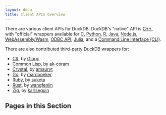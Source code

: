 ```yaml
---
layout: docu
title: Client APIs Overview
---
```


There are various client APIs for DuckDB. DuckDB's "native" API is [C++](cpp), with "official" wrappers available for [C](c/overview), [Python](python/overview), [R](r), [Java](java), [Node.js](nodejs/overview), [WebAssembly/Wasm](wasm/overview), [ODBC API](odbc/overview), [Julia](julia), and a [Command Line Interface (CLI)](cli).

There are also contributed third-party DuckDB wrappers for:

- [C#](https://github.com/Giorgi/DuckDB.NET), by [Giorgi](https://github.com/Giorgi)
- [Common Lisp](https://github.com/ak-coram/cl-duckdb), by [ak-coram](https://github.com/ak-coram)
- [Crystal](https://github.com/amauryt/crystal-duckdb), by [amauryt](https://github.com/amauryt)
- [Go](https://github.com/marcboeker/go-duckdb), by [marcboeker](https://github.com/marcboeker)
- [Ruby](https://github.com/suketa/ruby-duckdb), by [suketa](https://github.com/suketa)
- [Rust](https://github.com/wangfenjin/duckdb-rs), by [wangfenjin](https://github.com/wangfenjin)
- [Zig](https://github.com/karlseguin/zuckdb.zig), by [karlseguin](https://github.com/karlseguin)

## Pages in this Section
